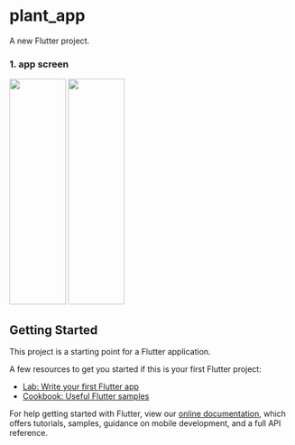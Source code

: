 # plant_app

A new Flutter project.

### 1. app screen

<div>
<img width="100" height="400" src="https://user-images.githubusercontent.com/59638467/103507931-9583a300-4ea3-11eb-9950-c515fcf14a1d.png">
<img width="100" height="400" src="https://user-images.githubusercontent.com/59638467/103508728-e1831780-4ea4-11eb-971a-7b99f298f216.png">
<div>

## Getting Started

This project is a starting point for a Flutter application.

A few resources to get you started if this is your first Flutter project:

- [Lab: Write your first Flutter app](https://flutter.dev/docs/get-started/codelab)
- [Cookbook: Useful Flutter samples](https://flutter.dev/docs/cookbook)

For help getting started with Flutter, view our
[online documentation](https://flutter.dev/docs), which offers tutorials,
samples, guidance on mobile development, and a full API reference.
